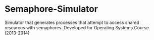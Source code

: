 # Semaphore-Simulator
Simulator that generates processes that attempt to access shared resources with semaphores. Developed for Operating Systems Course (2013-2014)
